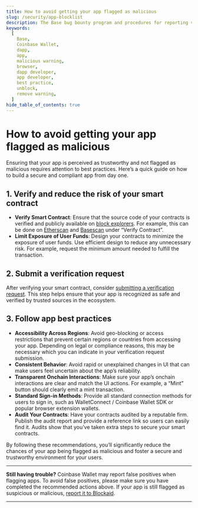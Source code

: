 ```yaml
---
title: How to avoid getting your app flagged as malicious
slug: /security/app-blocklist
description: The Base bug bounty program and procedures for reporting vulnerabilities.
keywords:
  [
    Base,
    Coinbase Wallet,
    dapp,
    app,
    malicious warning,
    browser,
    dapp developer,
    app developer,
    best practice,
    unblock,
    remove warning,
  ]
hide_table_of_contents: true
---
```


# How to avoid getting your app flagged as malicious

Ensuring that your app is perceived as trustworthy and not flagged as malicious requires attention to best practices. Here’s a quick guide on how to build a secure and compliant app from day one.

## 1. Verify and reduce the risk of your smart contract

- **Verify Smart Contract**: Ensure that the source code of your contracts is verified and publicly available on [block explorers](https://docs.base.org/chain/block-explorers). For example, this can be done on [Etherscan](https://basescan.org/verifyContract) and [Basescan](https://basescan.org/verifyContract) under “Verify Contract”.
- **Limit Exposure of User Funds**: Design your contracts to minimize the exposure of user funds. Use efficient design to reduce any unnecessary risk. For example, request the minimum amount needed to fulfill the transaction.

## 2. Submit a verification request

After verifying your smart contract, consider [submitting a verification request](https://report.blockaid.io/). This step helps ensure that your app is recognized as safe and verified by trusted sources in the ecosystem.

## 3. Follow app best practices

- **Accessibility Across Regions**: Avoid geo-blocking or access restrictions that prevent certain regions or countries from accessing your app. Depending on legal or compliance reasons, this may be necessary which you can indicate in your verification request submission.
- **Consistent Behavior**: Avoid rapid or unexplained changes in UI that can make users feel uncertain about the app’s reliability.
- **Transparent Onchain Interactions**: Make sure your app’s onchain interactions are clear and match the UI actions. For example, a “Mint” button should clearly emit a mint transaction.
- **Standard Sign-in Methods**: Provide all standard connection methods for users to sign in, such as WalletConnect / Coinbase Wallet SDK or popular browser extension wallets.
- **Audit Your Contracts**: Have your contracts audited by a reputable firm. Publish the audit report and provide a reference link so users can easily find it. Audits show that you’ve taken extra steps to secure your smart contracts.

By following these recommendations, you’ll significantly reduce the chances of your app being flagged as malicious and foster a secure and trustworthy environment for your users.

---

**Still having trouble?**
Coinbase Wallet may report false positives when flagging apps. To avoid false positives, please make sure you have completed the recommended actions above. If your app is still flagged as suspicious or malicious, [report it to Blockaid](https://report.blockaid.io/mistake).

---
